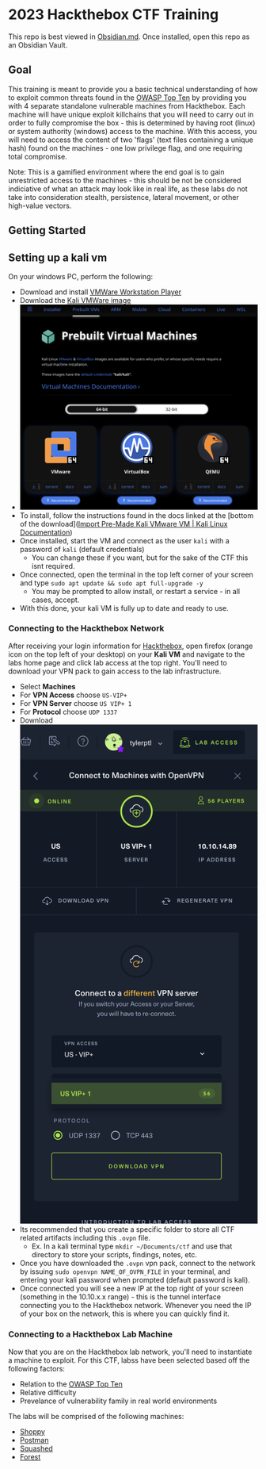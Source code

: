 # 2023 Hackthebox CTF Training
This repo is best viewed in [Obsidian.md](https://obsidian.md/). Once installed, open this repo as an Obsidian Vault.
## Goal
This training is meant to provide you a basic technical understanding of how to exploit common threats found in the [OWASP Top Ten](https://owasp.org/www-project-top-ten/) by providing you with 4 separate standalone vulnerable machines from Hackthebox. Each machine will have unique exploit killchains that you will need to carry out in order to fully compromise the box - this is determined by having root (linux) or system authority (windows) access to the machine. With this access, you will need to access the content of two 'flags' (text files containing a unique hash) found on the machines - one low privilege flag, and one requiring total compromise. 

Note: This is a gamified environment where the end goal is to gain unrestricted access to the machines - this should be not be considered indiciative of what an attack may look like in real life, as these labs do not take into consideration stealth, persistence, lateral movement, or other high-value vectors.


## Getting Started

## Setting up a kali vm
On your windows PC, perform the following:
- Download and install [VMWare Workstation Player](https://www.vmware.com/products/workstation-player.html)
- Download the [Kali VMWare image](https://www.kali.org/get-kali/#kali-virtual-machines)
- ![](/Assets/Pasted%20image%2020230216112529.png)
- To install, follow the instructions found in the docs linked at the [bottom of the download]([Import Pre-Made Kali VMware VM | Kali Linux Documentation](https://www.kali.org/docs/virtualization/import-premade-vmware/))
- Once installed, start the VM and connect as the user `kali` with a password of `kali` (default credentials)
	- You can change these if you want, but for the sake of the CTF this isnt required.
- Once connected, open the terminal in the top left corner of your screen and type `sudo apt update && sudo apt full-upgrade -y`
	- You may be prompted to allow install, or restart a service - in all cases, accept.
- With this done, your kali VM is fully up to date and ready to use.

### Connecting to the Hackthebox Network

After receiving your login information for [Hackthebox](https://app.hackthebox.com), open firefox (orange icon on the top left of your desktop) on your **Kali VM** and navigate to the labs home page and click lab access at the top right. You'll need to download your VPN pack to gain access to the lab infrastructure.

- Select **Machines**
- For **VPN Access** choose `US-VIP+`
- For **VPN Server** choose `US VIP+ 1`
- For **Protocol** choose `UDP 1337`
- Download ![](/Assets/Pasted%20image%2020230216111212.png)
- Its recommended that you create a specific folder to store all CTF related artifacts including this `.ovpn` file.
	- Ex. In a kali terminal type `mkdir ~/Documents/ctf` and use that directory to store your scripts, findings, notes, etc.
- Once you have downloaded the `.ovpn` vpn pack, connect to the network by issuing `sudo openvpn NAME_OF_OVPN_FILE` in your terminal, and entering your kali password when prompted (default password is kali).
- Once connected you will see a new IP at the top right of your screen (something in the 10.10.x.x range) - this is the tunnel interface connecting you to the Hackthebox network. Whenever you need the IP of your box on the network, this is where you can quickly find it.

### Connecting to a Hackthebox Lab Machine
Now that you are on the Hackthebox lab network, you'll need to instantiate a machine to exploit. For this CTF, labss have been selected based off the following factors:

- Relation to the [OWASP Top Ten](https://owasp.org/www-project-top-ten/) 
- Relative difficulty
- Prevelance of vulnerability family in real world environments

The labs will be comprised of the following machines:
- [Shoppy](https://app.hackthebox.com/machines/496)
- [Postman](https://app.hackthebox.com/machines/215)
- [Squashed](https://app.hackthebox.com/machines/514)
- [Forest](https://app.hackthebox.com/machines/212)
